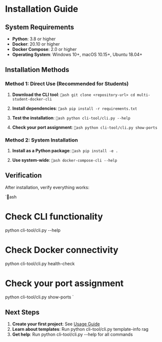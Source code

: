 # Installation Guide

## System Requirements

- **Python**: 3.8 or higher
- **Docker**: 20.10 or higher  
- **Docker Compose**: 2.0 or higher
- **Operating System**: Windows 10+, macOS 10.15+, Ubuntu 18.04+

## Installation Methods

### Method 1: Direct Use (Recommended for Students)

1. **Download the CLI tool**:
   `ash
   git clone <repository-url>
   cd multi-student-docker-cli
   `

2. **Install dependencies**:
   `ash
   pip install -r requirements.txt
   `

3. **Test the installation**:
   `ash
   python cli-tool/cli.py --help
   `

4. **Check your port assignment**:
   `ash
   python cli-tool/cli.py show-ports
   `

### Method 2: System Installation

1. **Install as a Python package**:
   `ash
   pip install -e .
   `

2. **Use system-wide**:
   `ash
   docker-compose-cli --help
   `

## Verification

After installation, verify everything works:

`ash
# Check CLI functionality
python cli-tool/cli.py --help

# Check Docker connectivity
python cli-tool/cli.py health-check

# Check your port assignment
python cli-tool/cli.py show-ports
`

## Next Steps

1. **Create your first project**: See [Usage Guide](usage.md)
2. **Learn about templates**: Run python cli-tool/cli.py template-info rag
3. **Get help**: Run python cli-tool/cli.py --help for all commands
